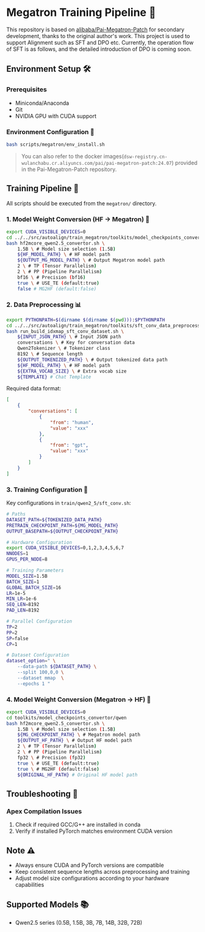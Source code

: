 # Megatron Training Pipeline 🚀

This repository is based on [alibaba/Pai-Megatron-Patch](https://github.com/alibaba/Pai-Megatron-Patch.git) for secondary development, thanks to the original author's work. This project is used to support Alignment such as SFT and DPO etc. Currently, the operation flow of SFT is as follows, and the detailed introduction of DPO is coming soon.

## Environment Setup 🛠️

### Prerequisites
- Miniconda/Anaconda
- Git
- NVIDIA GPU with CUDA support

### Environment Configuration 🔧
```bash
bash scripts/megatron/env_install.sh
```
> You can also refer to the docker images(`dsw-registry.cn-wulanchabu.cr.aliyuncs.com/pai/pai-megatron-patch:24.07`)  provided in the Pai-Megatron-Patch repository.
## Training Pipeline 🔄

All scripts should be executed from the `megatron/` directory.

### 1. Model Weight Conversion (HF → Megatron) 🔄

```bash
export CUDA_VISIBLE_DEVICES=0
cd ../../src/autoalign/train_megatron/toolkits/model_checkpoints_convertor/qwen
bash hf2mcore_qwen2.5_convertor.sh \
    1.5B \ # Model size selection (1.5B)
    ${HF_MODEL_PATH} \ # HF model path
    ${OUTPUT_MG_MODEL_PATH} \ # Output Megatron model path
    2 \ # TP (Tensor Parallelism)
    2 \ # PP (Pipeline Parallelism)
    bf16 \ # Precision (bf16)
    true \ # USE_TE (default:true)
    false # MG2HF (default:false)
```

### 2. Data Preprocessing 📊

```bash
export PYTHONPATH=$(dirname $(dirname $(pwd))):$PYTHONPATH
cd ../../src/autoalign/train_megatron/toolkits/sft_conv_data_preprocessing
bash run_build_idxmap_sft_conv_dataset.sh \
    ${INPUT_JSON_PATH} \ # Input JSON path
    conversations \ # Key for conversation data
    Qwen2Tokenizer \ # Tokenizer class
    8192 \ # Sequence length
    ${OUTPUT_TOKENIZED_PATH} \ # Output tokenized data path
    ${HF_MODEL_PATH} \ # HF model path
    ${EXTRA_VOCAB_SIZE} \ # Extra vocab size
    ${TEMPLATE} # Chat Template 
```

Required data format:
```json
[
    {
        "conversations": [
            {
                "from": "human",
                "value": "xxx"
            },
            {
                "from": "gpt",
                "value": "xxx"
            }
        ]
    }
]
```

### 3. Training Configuration 🎯

Key configurations in `train/qwen2_5/sft_conv.sh`:

```bash
# Paths
DATASET_PATH=${TOKENIZED_DATA_PATH}
PRETRAIN_CHECKPOINT_PATH=${MG_MODEL_PATH}
OUTPUT_BASEPATH=${OUTPUT_CHECKPOINT_PATH}

# Hardware Configuration
export CUDA_VISIBLE_DEVICES=0,1,2,3,4,5,6,7
NNODES=1
GPUS_PER_NODE=8

# Training Parameters
MODEL_SIZE=1.5B
BATCH_SIZE=1
GLOBAL_BATCH_SIZE=16
LR=1e-5
MIN_LR=1e-6
SEQ_LEN=8192
PAD_LEN=8192

# Parallel Configuration
TP=2
PP=2
SP=false
CP=1

# Dataset Configuration
dataset_option=" \
    --data-path ${DATASET_PATH} \
    --split 100,0,0 \
    --dataset mmap  \
    --epochs 1 "
```

### 4. Model Weight Conversion (Megatron → HF) 🔄

```bash
export CUDA_VISIBLE_DEVICES=0
cd toolkits/model_checkpoints_convertor/qwen
bash hf2mcore_qwen2.5_convertor.sh \
    1.5B \ # Model size selection (1.5B)
    ${MG_CHECKPOINT_PATH} \ # Megatron model path
    ${OUTPUT_HF_PATH} \ # Output HF model path
    2 \ # TP (Tensor Parallelism)
    2 \ # PP (Pipeline Parallelism)
    fp32 \ # Precision (fp32)
    true \ # USE_TE (default:true)
    true \ # MG2HF (default:false)
    ${ORIGINAL_HF_PATH} # Original HF model path
```

## Troubleshooting 🔧

### Apex Compilation Issues
1. Check if required GCC/G++ are installed in conda
2. Verify if installed PyTorch matches environment CUDA version

## Note ⚠️
- Always ensure CUDA and PyTorch versions are compatible
- Keep consistent sequence lengths across preprocessing and training
- Adjust model size configurations according to your hardware capabilities

## Supported Models 📚
- Qwen2.5 series (0.5B, 1.5B, 3B, 7B, 14B, 32B, 72B)